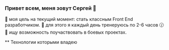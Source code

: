 ### Привет всем, меня зовут Сергей 👋

🔹 моя цель на текущий момент: стать классным Front End разработчиком.
🔹 для этого я каждый день тренеруюсь по 2-6 часов 🕜
🔹 ищу возможность поучаствовать в боевых проектах.

** Технологии которыми владею
